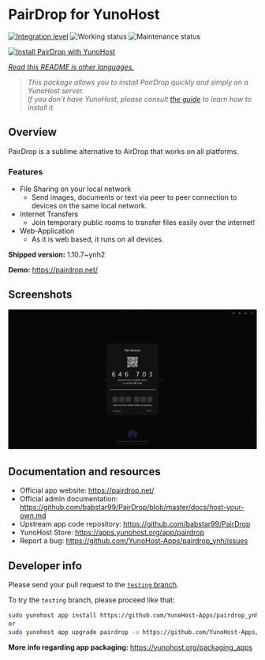 <!--
N.B.: This README was automatically generated by <https://github.com/YunoHost/apps/tree/master/tools/readme_generator>
It shall NOT be edited by hand.
-->

# PairDrop for YunoHost

[![Integration level](https://dash.yunohost.org/integration/pairdrop.svg)](https://dash.yunohost.org/appci/app/pairdrop) ![Working status](https://ci-apps.yunohost.org/ci/badges/pairdrop.status.svg) ![Maintenance status](https://ci-apps.yunohost.org/ci/badges/pairdrop.maintain.svg)

[![Install PairDrop with YunoHost](https://install-app.yunohost.org/install-with-yunohost.svg)](https://install-app.yunohost.org/?app=pairdrop)

*[Read this README is other languages.](./ALL_README.md)*

> *This package allows you to install PairDrop quickly and simply on a YunoHost server.*  
> *If you don't have YunoHost, please consult [the guide](https://yunohost.org/install) to learn how to install it.*

## Overview

PairDrop is a sublime alternative to AirDrop that works on all platforms.

### Features

- File Sharing on your local network
	- Send images, documents or text via peer to peer connection to devices on the same local network.
- Internet Transfers
	- Join temporary public rooms to transfer files easily over the internet!
- Web-Application
	- As it is web based, it runs on all devices.


**Shipped version:** 1.10.7~ynh2

**Demo:** <https://pairdrop.net/>

## Screenshots

![Screenshot of PairDrop](./doc/screenshots/pairdrop_screenshot_desktop.png)

## Documentation and resources

- Official app website: <https://pairdrop.net/>
- Official admin documentation: <https://github.com/babstar99/PairDrop/blob/master/docs/host-your-own.md>
- Upstream app code repository: <https://github.com/babstar99/PairDrop>
- YunoHost Store: <https://apps.yunohost.org/app/pairdrop>
- Report a bug: <https://github.com/YunoHost-Apps/pairdrop_ynh/issues>

## Developer info

Please send your pull request to the [`testing` branch](https://github.com/YunoHost-Apps/pairdrop_ynh/tree/testing).

To try the `testing` branch, please proceed like that:

```bash
sudo yunohost app install https://github.com/YunoHost-Apps/pairdrop_ynh/tree/testing --debug
or
sudo yunohost app upgrade pairdrop -u https://github.com/YunoHost-Apps/pairdrop_ynh/tree/testing --debug
```

**More info regarding app packaging:** <https://yunohost.org/packaging_apps>
